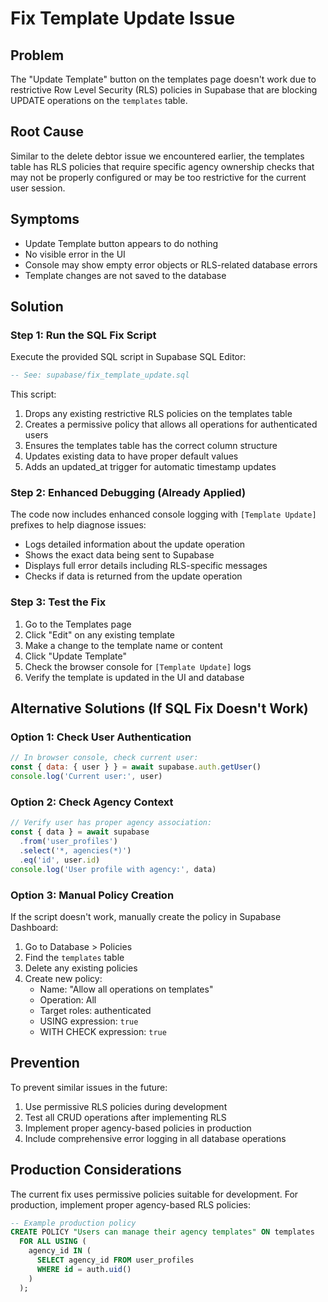 # Fix Template Update Issue

## Problem
The "Update Template" button on the templates page doesn't work due to restrictive Row Level Security (RLS) policies in Supabase that are blocking UPDATE operations on the `templates` table.

## Root Cause
Similar to the delete debtor issue we encountered earlier, the templates table has RLS policies that require specific agency ownership checks that may not be properly configured or may be too restrictive for the current user session.

## Symptoms
- Update Template button appears to do nothing
- No visible error in the UI
- Console may show empty error objects or RLS-related database errors
- Template changes are not saved to the database

## Solution

### Step 1: Run the SQL Fix Script
Execute the provided SQL script in Supabase SQL Editor:

```sql
-- See: supabase/fix_template_update.sql
```

This script:
1. Drops any existing restrictive RLS policies on the templates table
2. Creates a permissive policy that allows all operations for authenticated users
3. Ensures the templates table has the correct column structure
4. Updates existing data to have proper default values
5. Adds an updated_at trigger for automatic timestamp updates

### Step 2: Enhanced Debugging (Already Applied)
The code now includes enhanced console logging with `[Template Update]` prefixes to help diagnose issues:

- Logs detailed information about the update operation
- Shows the exact data being sent to Supabase
- Displays full error details including RLS-specific messages
- Checks if data is returned from the update operation

### Step 3: Test the Fix
1. Go to the Templates page
2. Click "Edit" on any existing template
3. Make a change to the template name or content
4. Click "Update Template"
5. Check the browser console for `[Template Update]` logs
6. Verify the template is updated in the UI and database

## Alternative Solutions (If SQL Fix Doesn't Work)

### Option 1: Check User Authentication
```javascript
// In browser console, check current user:
const { data: { user } } = await supabase.auth.getUser()
console.log('Current user:', user)
```

### Option 2: Check Agency Context
```javascript
// Verify user has proper agency association:
const { data } = await supabase
  .from('user_profiles')
  .select('*, agencies(*)')
  .eq('id', user.id)
console.log('User profile with agency:', data)
```

### Option 3: Manual Policy Creation
If the script doesn't work, manually create the policy in Supabase Dashboard:

1. Go to Database > Policies
2. Find the `templates` table
3. Delete any existing policies
4. Create new policy:
   - Name: "Allow all operations on templates"
   - Operation: All
   - Target roles: authenticated
   - USING expression: `true`
   - WITH CHECK expression: `true`

## Prevention
To prevent similar issues in the future:
1. Use permissive RLS policies during development
2. Test all CRUD operations after implementing RLS
3. Implement proper agency-based policies in production
4. Include comprehensive error logging in all database operations

## Production Considerations
The current fix uses permissive policies suitable for development. For production, implement proper agency-based RLS policies:

```sql
-- Example production policy
CREATE POLICY "Users can manage their agency templates" ON templates
  FOR ALL USING (
    agency_id IN (
      SELECT agency_id FROM user_profiles 
      WHERE id = auth.uid()
    )
  );
``` 